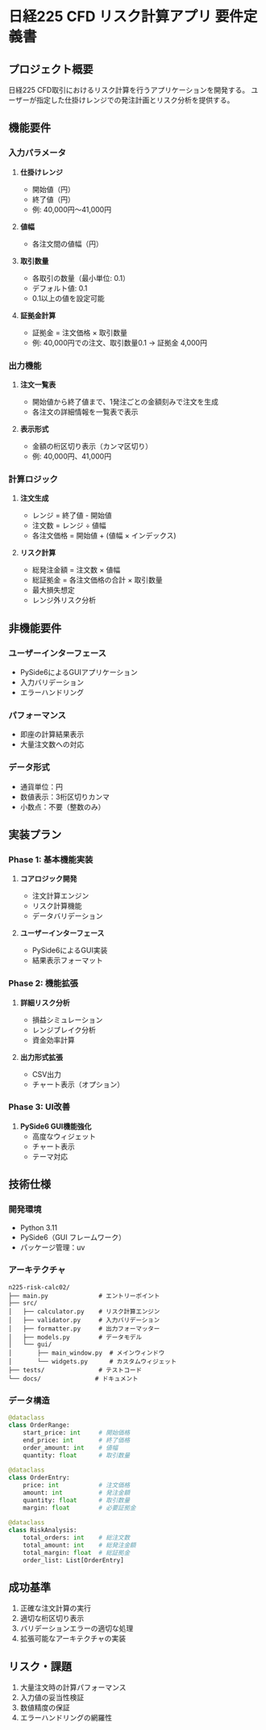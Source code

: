 # 日経225 CFD リスク計算アプリ 要件定義書

## プロジェクト概要
日経225 CFD取引におけるリスク計算を行うアプリケーションを開発する。
ユーザーが指定した仕掛けレンジでの発注計画とリスク分析を提供する。

## 機能要件

### 入力パラメータ
1. **仕掛けレンジ**
   - 開始値（円）
   - 終了値（円）
   - 例: 40,000円〜41,000円

2. **値幅**
   - 各注文間の値幅（円）

3. **取引数量**
   - 各取引の数量（最小単位: 0.1）
   - デフォルト値: 0.1
   - 0.1以上の値を設定可能

4. **証拠金計算**
   - 証拠金 = 注文価格 × 取引数量
   - 例: 40,000円での注文、取引数量0.1 → 証拠金 4,000円

### 出力機能
1. **注文一覧表**
   - 開始値から終了値まで、1発注ごとの金額刻みで注文を生成
   - 各注文の詳細情報を一覧表で表示

2. **表示形式**
   - 金額の桁区切り表示（カンマ区切り）
   - 例: 40,000円、41,000円

### 計算ロジック
1. **注文生成**
   - レンジ = 終了値 - 開始値
   - 注文数 = レンジ ÷ 値幅
   - 各注文価格 = 開始値 + (値幅 × インデックス)

2. **リスク計算**
   - 総発注金額 = 注文数 × 値幅
   - 総証拠金 = 各注文価格の合計 × 取引数量
   - 最大損失想定
   - レンジ外リスク分析

## 非機能要件

### ユーザーインターフェース
- PySide6によるGUIアプリケーション
- 入力バリデーション
- エラーハンドリング

### パフォーマンス
- 即座の計算結果表示
- 大量注文数への対応

### データ形式
- 通貨単位：円
- 数値表示：3桁区切りカンマ
- 小数点：不要（整数のみ）

## 実装プラン

### Phase 1: 基本機能実装
1. **コアロジック開発**
   - 注文計算エンジン
   - リスク計算機能
   - データバリデーション

2. **ユーザーインターフェース**
   - PySide6によるGUI実装
   - 結果表示フォーマット

### Phase 2: 機能拡張
1. **詳細リスク分析**
   - 損益シミュレーション
   - レンジブレイク分析
   - 資金効率計算

2. **出力形式拡張**
   - CSV出力
   - チャート表示（オプション）

### Phase 3: UI改善
1. **PySide6 GUI機能強化**
   - 高度なウィジェット
   - チャート表示
   - テーマ対応

## 技術仕様

### 開発環境
- Python 3.11
- PySide6（GUI フレームワーク）
- パッケージ管理：uv

### アーキテクチャ
```
n225-risk-calc02/
├── main.py              # エントリーポイント
├── src/
│   ├── calculator.py    # リスク計算エンジン
│   ├── validator.py     # 入力バリデーション
│   ├── formatter.py     # 出力フォーマッター
│   ├── models.py        # データモデル
│   └── gui/
│       ├── main_window.py  # メインウィンドウ
│       └── widgets.py      # カスタムウィジェット
├── tests/               # テストコード
└── docs/               # ドキュメント
```

### データ構造
```python
@dataclass
class OrderRange:
    start_price: int     # 開始価格
    end_price: int       # 終了価格
    order_amount: int    # 値幅
    quantity: float      # 取引数量
    
@dataclass
class OrderEntry:
    price: int           # 注文価格
    amount: int          # 発注金額
    quantity: float      # 取引数量
    margin: float        # 必要証拠金
    
@dataclass
class RiskAnalysis:
    total_orders: int    # 総注文数
    total_amount: int    # 総発注金額
    total_margin: float  # 総証拠金
    order_list: List[OrderEntry]
```

## 成功基準
1. 正確な注文計算の実行
2. 適切な桁区切り表示
3. バリデーションエラーの適切な処理
4. 拡張可能なアーキテクチャの実装

## リスク・課題
1. 大量注文時の計算パフォーマンス
2. 入力値の妥当性検証
3. 数値精度の保証
4. エラーハンドリングの網羅性